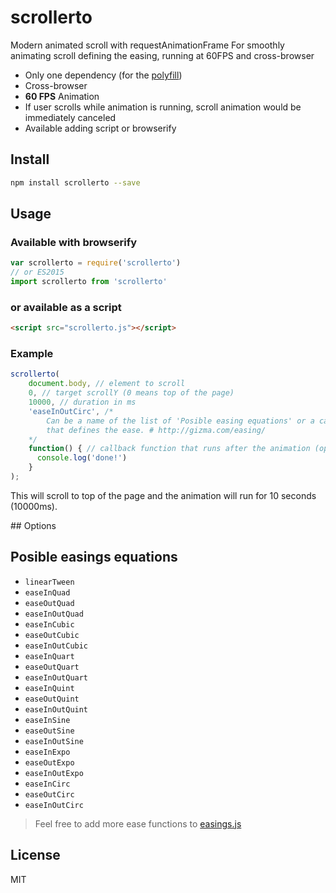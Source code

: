 # scrollerto
Modern animated scroll with requestAnimationFrame
For smoothly animating scroll defining the easing, running at 60FPS and cross-browser

- Only one dependency (for the [polyfill](https://www.npmjs.com/package/animation-frame))
- Cross-browser
- **60 FPS** Animation
- If user scrolls while animation is running, scroll animation would be immediately canceled
- Available adding script or browserify

## Install

```bash
npm install scrollerto --save
```

## Usage

### Available with browserify

```javascript
var scrollerto = require('scrollerto')
// or ES2015
import scrollerto from 'scrollerto'
```

### or available as a script

```html
<script src="scrollerto.js"></script>
```

### Example

```javascript
scrollerto(
    document.body, // element to scroll
    0, // target scrollY (0 means top of the page)
    10000, // duration in ms
    'easeInOutCirc', /*
        Can be a name of the list of 'Posible easing equations' or a callback
        that defines the ease. # http://gizma.com/easing/
    */
    function() { // callback function that runs after the animation (optional)
      console.log('done!')
    }
);
```

This will scroll to top of the page and the animation will run for 10 seconds (10000ms).


## Options

## Posible easings equations

- `linearTween`
- `easeInQuad`
- `easeOutQuad`
- `easeInOutQuad`
- `easeInCubic`
- `easeOutCubic`
- `easeInOutCubic`
- `easeInQuart`
- `easeOutQuart`
- `easeInOutQuart`
- `easeInQuint`
- `easeOutQuint`
- `easeInOutQuint`
- `easeInSine`
- `easeOutSine`
- `easeInOutSine`
- `easeInExpo`
- `easeOutExpo`
- `easeInOutExpo`
- `easeInCirc`
- `easeOutCirc`
- `easeInOutCirc`

> Feel free to add more ease functions to [easings.js](https://github.com/davesnx/scrollerto/blob/master/src/easings.js)

## License

MIT
